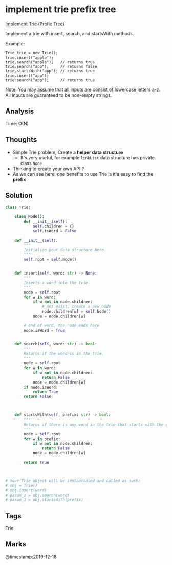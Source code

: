 # implement trie prefix tree

[Implement Trie \(Prefix Tree\)](https://leetcode.com/problems/implement-trie-prefix-tree)

Implement a trie with insert, search, and startsWith methods.

Example:

```text
Trie trie = new Trie();
trie.insert("apple");
trie.search("apple");   // returns true
trie.search("app");     // returns false
trie.startsWith("app"); // returns true
trie.insert("app");   
trie.search("app");     // returns true
```

Note: You may assume that all inputs are consist of lowercase letters a-z. All inputs are guaranteed to be non-empty strings.

## Analysis

Time: O\(N\)

## Thoughts

* Simple Trie problem, Create a **helper data structure**
  * It's very useful, for example `linkList` data structure has private class `Node`
* Thinking to create your own API ?
* As we can see here, one benefits to use Trie is it's easy to find the **prefix**

## Solution

```python
class Trie:

    class Node():
        def __init__(self):
            self.children = {}
            self.isWord = False 

    def __init__(self):
        """
        Initialize your data structure here.
        """
        self.root = self.Node()


    def insert(self, word: str) -> None:
        """
        Inserts a word into the trie.
        """
        node = self.root
        for w in word:
            if w not in node.children:
                # not exist, create a new node 
                node.children[w] = self.Node()            
            node = node.children[w]

        # end of word, the node ends here
        node.isWord = True


    def search(self, word: str) -> bool:
        """
        Returns if the word is in the trie.
        """
        node = self.root
        for w in word:
            if w not in node.children:
                return False
            node = node.children[w]
        if node.isWord:
            return True        
        return False



    def startsWith(self, prefix: str) -> bool:
        """
        Returns if there is any word in the trie that starts with the given prefix.
        """
        node = self.root
        for w in prefix:
            if w not in node.children:
                return False
            node = node.children[w]

        return True



# Your Trie object will be instantiated and called as such:
# obj = Trie()
# obj.insert(word)
# param_2 = obj.search(word)
# param_3 = obj.startsWith(prefix)
```

## Tags

Trie

## Marks

@timestamp:2019-12-18

